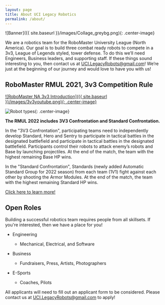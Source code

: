 ```yaml
---
layout: page
title: About UCI Legacy Robotics
permalink: /about/
---
```


![Banner]({{ site.baseurl }}/images/Collage_greybg.png){: .center-image}

We are a robotics team for the RoboMaster University League (North America). 
Our goal is to build three combat ready robots to compete in a 3v3, League of Legends 
styled, tower defense. To do this we’ll need Engineers, Business leaders, and supporting 
staff. If these things sound interesting to you, then contact us at [UCI.LegacyRobots@gmail.com](mailto:uci.legacyrobots@gmail.com)! We’re 
just at the beginning of our journey and would love to have you with us!

## RoboMaster RMUL 2021, 3v3 Competition Rule

[![RoboMaster NA 3v3 Introduction]({{ site.baseurl }}/images/3v3youtube.png){: .center-image}](http://www.youtube.com/watch?v=IzeVCfvahug "RoboMaster RMUL 2021, 3v3 Competition Rule")

![Robot types](https://rm-static.djicdn.com/robomasters/dps/8d5bc0c5bad222fcaaae4a46ad36caa7.png){: .center-image}

**The RMUL 2022 includes 3V3 Confrontation and Standard Confrontation.**

In the "3V3 Confrontation", participating teams need to independently develop Standard, Hero and Sentry to participate in tactical battles in the designated battlefield and participate in tactical battles in the designated battlefield. Participants control their robots to attack enemy’s robots and Base by launching projectiles. At the end of the match, the team with the highest remaining Base HP wins.

In the "Standard Confrontation", Standards (newly added Automatic Standard Group for 2022 season) from each team (1V1) fight against each other by shooting the Armor Modules. At the end of the match, the team with the highest remaining Standard HP wins.

[Click here to learn more!](https://www.robomaster.com/en-US/robo/college-league?djifrom=rmu1)

## Open Roles

Building a successful robotics team requires people from all skillsets. If you're interested, then 
we have a place for you!

- Engineering
    - Mechanical, Electrical, and Software

- Business
    - Fundraisers, Press, Artists, Photographers

- E-Sports
    - Coaches, Pilots

All applicants will need to fill out an applicant form to be considered. Please contact us at [UCI.LegacyRobots@gmail.com](mailto:uci.legacyrobots@gmail.com) to apply!
